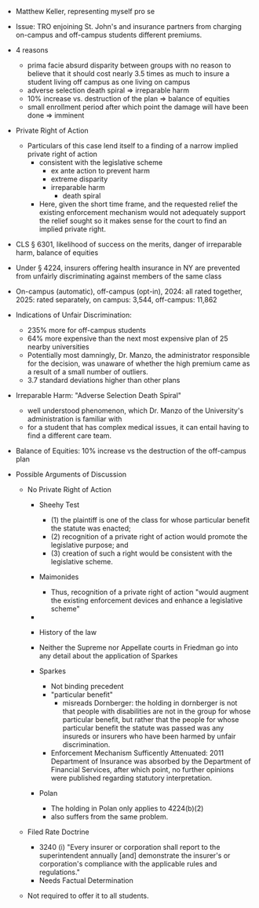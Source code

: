  - Matthew Keller, representing myself pro se

 - Issue: TRO enjoining St. John's and insurance partners from charging on-campus and off-campus students different premiums.

 - 4 reasons
     - prima facie absurd disparity between groups with no reason to believe that it should cost nearly 3.5 times as much to insure a student living off campus as one living on campus
     - adverse selection death spiral => irreparable harm
     - 10% increase vs. destruction of the plan => balance of equities
     - small enrollment period after which point the damage will have been done => imminent

 - Private Right of Action
     - Particulars of this case lend itself to a finding of a narrow implied private right of action
        - consistent with the legislative scheme
            - ex ante action to prevent harm
            - extreme disparity
            - irreparable harm
                - death spiral
        - Here, given the short time frame, and the requested relief the existing enforcement mechanism would not adequately support the relief sought so it makes sense for the court to find an implied private right.

 - CLS § 6301, likelihood of success on the merits, danger of irreparable harm, balance of equities
 - Under § 4224, insurers offering health insurance in NY are prevented from unfairly discriminating against members of the same class
 - On-campus (automatic), off-campus (opt-in), 2024: all rated together, 2025: rated separately, on campus: 3,544,  off-campus: 11,862
 - Indications of Unfair Discrimination:
    - 235% more for off-campus students
    - 64% more expensive than the next most expensive plan of 25 nearby universities
    - Potentially most damningly, Dr. Manzo, the administrator responsible for the decision, was unaware of whether the high premium came as a result of a small number of outliers.
    - 3.7 standard deviations higher than other plans
 - Irreparable Harm: "Adverse Selection Death Spiral" 
    - well understood phenomenon, which Dr. Manzo of the University's administration is familiar with
    - for a student that has complex medical issues, it can entail having to find a different care team.
 - Balance of Equities: 10% increase vs the destruction of the off-campus plan

 - Possible Arguments of Discussion
    - No Private Right of Action
        - Sheehy Test
            - (1) the plaintiff is one of the class for whose particular benefit the statute was enacted;
            - (2) recognition of a private right of action would promote the legislative purpose; and
            - (3) creation of such a right would be consistent with the legislative scheme.
        - Maimonides
            - Thus, recognition of a private right of action "would augment the existing enforcement devices and enhance a legislative scheme"
            
        - 
        

        - History of the law
        - Neither the Supreme nor Appellate courts in Friedman go into any detail about the application of Sparkes
        
        - Sparkes 
            - Not binding precedent
            - "particular benefit"
                - misreads Dornberger: the holding in dornberger is not that people with disabilities are not in the group for whose particular benefit, but rather that the people for whose particular benefit the statute was passed was any insureds or insurers who have been harmed by unfair discrimination. 
            - Enforcement Mechanism Sufficently Attenuated: 2011 Department of Insurance was absorbed by the Department of Financial Services, after which point, no further opinions were published regarding statutory interpretation.
        
        - Polan
            - The holding in Polan only applies to 4224(b)(2)
            - also suffers from the same problem.

    - Filed Rate Doctrine
        - 3240 (i) "Every insurer or corporation shall report to the superintendent annually [and] demonstrate the insurer's or corporation's compliance with the applicable rules and regulations."
        - Needs Factual Determination
    - Not required to offer it to all students.
    

